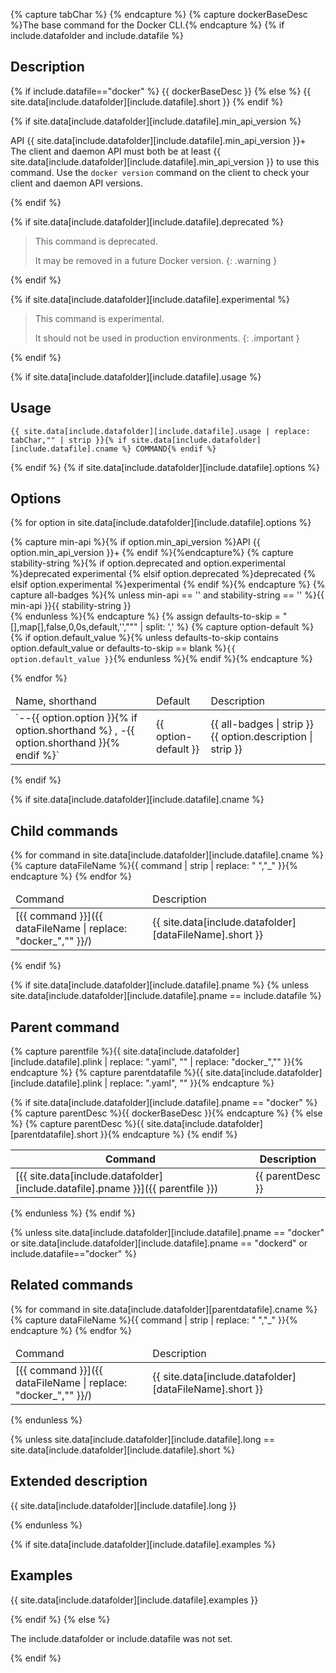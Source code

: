 {% capture tabChar %}	{% endcapture %}<!-- Make sure atom is using hard tabs -->
{% capture dockerBaseDesc %}The base command for the Docker CLI.{% endcapture %}
{% if include.datafolder and include.datafile %}

## Description

{% if include.datafile=="docker" %}<!-- docker.yaml is textless, so override -->
{{ dockerBaseDesc }}
{% else %}
{{ site.data[include.datafolder][include.datafile].short }}
{% endif %}

{% if site.data[include.datafolder][include.datafile].min_api_version %}

<span class="badge badge-info">API {{ site.data[include.datafolder][include.datafile].min_api_version }}+</span>&nbsp;
The client and daemon API must both be at least
{{ site.data[include.datafolder][include.datafile].min_api_version }}
to use this command. Use the `docker version` command on the client to check
your client and daemon API versions.

{% endif %}

{% if site.data[include.datafolder][include.datafile].deprecated %}

> This command is deprecated.
>
> It may be removed in a future Docker version.
{: .warning }

{% endif %}

{% if site.data[include.datafolder][include.datafile].experimental %}

> This command is experimental.
>
> It should not be used in production environments.
{: .important }

{% endif %}

{% if site.data[include.datafolder][include.datafile].usage %}

## Usage

```none
{{ site.data[include.datafolder][include.datafile].usage | replace: tabChar,"" | strip }}{% if site.data[include.datafolder][include.datafile].cname %} COMMAND{% endif %}
```

{% endif %}
{% if site.data[include.datafolder][include.datafile].options %}

## Options

<table>
<thead>
  <tr>
    <td>Name, shorthand</td>
    <td>Default</td>
    <td>Description</td>
  </tr>
</thead>
<tbody>
{% for option in site.data[include.datafolder][include.datafile].options %}

  {% capture min-api %}{% if option.min_api_version %}<span class="badge badge-info">API {{ option.min_api_version }}+</span>&nbsp;{% endif %}{%endcapture%}
  {% capture stability-string %}{% if option.deprecated and option.experimental %}<span class="badge badge-danger">deprecated</span>&nbsp;<span class="badge badge-warning">experimental</span>&nbsp;{% elsif option.deprecated %}<span class="badge badge-danger">deprecated</span>&nbsp;{% elsif option.experimental %}<span class="badge badge-warning">experimental</span>&nbsp;{% endif %}{% endcapture %}
  {% capture all-badges %}{% unless min-api == '' and stability-string == '' %}{{ min-api }}{{ stability-string }}<br />{% endunless %}{% endcapture %}
  {% assign defaults-to-skip = "[],map[],false,0,0s,default,'',\"\"" | split: ',' %}
  {% capture option-default %}{% if option.default_value %}{% unless defaults-to-skip contains option.default_value or defaults-to-skip == blank %}`{{ option.default_value }}`{% endunless %}{% endif %}{% endcapture %}
  <tr>
    <td markdown="span">`--{{ option.option }}{% if option.shorthand %} , -{{ option.shorthand }}{% endif %}`</td>
    <td markdown="span">{{ option-default }}</td>
    <td markdown="span">{{ all-badges | strip }}{{ option.description | strip }}</td>
  </tr>

{% endfor %} <!-- end for option -->
</tbody>
</table>

{% endif %} <!-- end if options -->

{% if site.data[include.datafolder][include.datafile].cname %}

## Child commands

<table>
<thead>
  <tr>
    <td>Command</td>
    <td>Description</td>
  </tr>
</thead>
<tbody>
{% for command in site.data[include.datafolder][include.datafile].cname %}
  {% capture dataFileName %}{{ command | strip | replace: " ","_" }}{% endcapture %}
  <tr>
    <td markdown="span">[{{ command }}]({{ dataFileName | replace: "docker_","" }}/)</td>
    <td markdown="span">{{ site.data[include.datafolder][dataFileName].short }}</td>
  </tr>
{% endfor %}
</tbody>
</table>
{% endif %}

{% if site.data[include.datafolder][include.datafile].pname %}
{% unless site.data[include.datafolder][include.datafile].pname == include.datafile %}

## Parent command

{% capture parentfile %}{{ site.data[include.datafolder][include.datafile].plink | replace: ".yaml", "" | replace: "docker_","" }}{% endcapture %}
{% capture parentdatafile %}{{ site.data[include.datafolder][include.datafile].plink | replace: ".yaml", "" }}{% endcapture %}

{% if site.data[include.datafolder][include.datafile].pname == "docker" %}
  {% capture parentDesc %}{{ dockerBaseDesc }}{% endcapture %}
{% else %}
  {% capture parentDesc %}{{ site.data[include.datafolder][parentdatafile].short }}{% endcapture %}
{% endif %}

| Command | Description |
| ------- | ----------- |
| [{{ site.data[include.datafolder][include.datafile].pname }}]({{ parentfile }}) | {{ parentDesc }}|

{% endunless %}
{% endif %}

{% unless site.data[include.datafolder][include.datafile].pname == "docker" or site.data[include.datafolder][include.datafile].pname == "dockerd" or include.datafile=="docker" %}

## Related commands

<table>
<thead>
  <tr>
    <td>Command</td>
    <td>Description</td>
  </tr>
</thead>
<tbody>
{% for command in site.data[include.datafolder][parentdatafile].cname %}
  {% capture dataFileName %}{{ command | strip | replace: " ","_" }}{% endcapture %}
  <tr>
    <td markdown="span">[{{ command }}]({{ dataFileName | replace: "docker_","" }}/)</td>
    <td markdown="span">{{ site.data[include.datafolder][dataFileName].short }}</td>
  </tr>
{% endfor %}
</tbody>
</table>

{% endunless %}

{% unless site.data[include.datafolder][include.datafile].long == site.data[include.datafolder][include.datafile].short %}

## Extended description

{{ site.data[include.datafolder][include.datafile].long }}

{% endunless %}

{% if site.data[include.datafolder][include.datafile].examples %}

## Examples

{{ site.data[include.datafolder][include.datafile].examples }}

{% endif %}
{% else %}

The include.datafolder or include.datafile was not set.

{% endif %}
